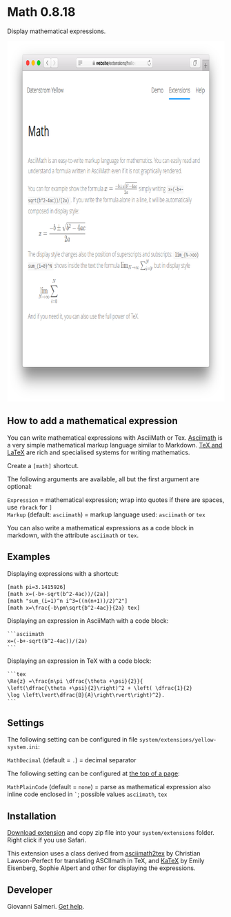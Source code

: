 Math 0.8.18
===========
Display mathematical expressions.

<p align="center"><img src="math-screenshot.png?raw=true" width="795" height="836" alt="Screenshot"></p>

## How to add a mathematical expression

You can write mathematical expressions with AsciiMath or Tex. [Asciimath](http://asciimath.org/) is a very simple mathematical markup language similar to Markdown. [TeX and LaTeX](https://en.wikibooks.org/wiki/LaTeX/Mathematics) are rich and specialised systems for writing mathematics.

Create a `[math]` shortcut.

The following arguments are available, all but the first argument are optional:

`Expression` = mathematical expression; wrap into quotes if there are spaces, use `rbrack` for `]`  
`Markup` (default: `asciimath`) = markup language used: `asciimath` or `tex`  

You can also write a mathematical expressions as a code block in markdown, with the attribute `asciimath` or `tex`.

## Examples

Displaying expressions with a shortcut:

    [math pi=3.1415926]
    [math x=(-b+-sqrt(b^2-4ac))/(2a)]
    [math "sum_(i=1)^n i^3=((n(n+1))/2)^2"]
    [math x=\frac{-b\pm\sqrt{b^2-4ac}}{2a} tex]

Displaying an expression in AsciiMath with a code block:

    ```asciimath
    x=(-b+-sqrt(b^2-4ac))/(2a)
    ```

Displaying an expression in TeX with a code block:

    ```tex
    \Re{z} =\frac{n\pi \dfrac{\theta +\psi}{2}}{
    \left(\dfrac{\theta +\psi}{2}\right)^2 + \left( \dfrac{1}{2}
    \log \left\lvert\dfrac{B}{A}\right\rvert\right)^2}.
    ```

## Settings

The following setting can be configured in file `system/extensions/yellow-system.ini`:

`MathDecimal` (default = `.`) = decimal separator  

The following setting can be configured at [the top of a page](https://github.com/datenstrom/yellow-extensions/tree/master/source/core#settings):

`MathPlainCode` (default = `none`) = parse as mathematical expression also inline code enclosed in `` ` ``; possible values `asciimath`, `tex`  

## Installation

[Download extension](https://github.com/GiovanniSalmeri/yellow-math/archive/master.zip) and copy zip file into your `system/extensions` folder. Right click if you use Safari.

This extension uses a class derived from [asciimath2tex](https://github.com/christianp/asciimath2tex) by Christian Lawson-Perfect for translating ASCIImath in TeX, and [KaTeX](https://katex.org/) by Emily Eisenberg, Sophie Alpert and other for displaying the expressions.

## Developer

Giovanni Salmeri. [Get help](https://github.com/GiovanniSalmeri/yellow-table/issues).

